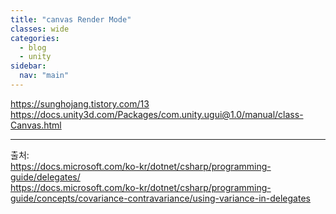 ```yaml
---
title: "canvas Render Mode"
classes: wide
categories: 
  - blog
  - unity
sidebar:
  nav: "main"
---
```

   

https://sunghojang.tistory.com/13
https://docs.unity3d.com/Packages/com.unity.ugui@1.0/manual/class-Canvas.html

  
---  
출처:   
<https://docs.microsoft.com/ko-kr/dotnet/csharp/programming-guide/delegates/>  
<https://docs.microsoft.com/ko-kr/dotnet/csharp/programming-guide/concepts/covariance-contravariance/using-variance-in-delegates>
